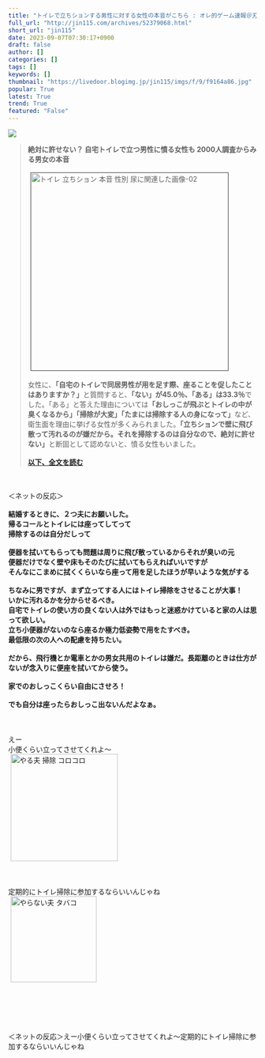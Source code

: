 ```yaml
---
title: "トイレで立ちションする男性に対する女性の本音がこちら : オレ的ゲーム速報＠刃"
full_url: "http://jin115.com/archives/52379068.html"
short_url: "jin115"
date: 2023-09-07T07:30:17+0900
draft: false
author: []
categories: []
tags: []
keywords: []
thumbnail: "https://livedoor.blogimg.jp/jin115/imgs/f/9/f9164a86.jpg"
popular: True
latest: True
trend: True
featured: "False"
---
```


![](https://livedoor.blogimg.jp/jin115/imgs/f/9/f9164a86.jpg)

<div><a name="more"></a> <blockquote><b>絶対に許せない？ 自宅トイレで立つ男性に憤る女性も 2000人調査からみる男女の本音</b><br> <br> <img src="https://livedoor.blogimg.jp/jin115/imgs/2/6/26c202cf.png" width="400" border="1" hspace="5" class="pict" alt="トイレ 立ちション 本音 性別 尿に関連した画像-02"><br> <br> 女性に、<b>「自宅のトイレで同居男性が用を足す際、座ることを促したことはありますか？」</b>と質問すると、<b>「ない」が45.0％、「ある」は33.3％</b>でした。「ある」と答えた理由については<b>「おしっこが飛ぶとトイレの中が臭くなるから」「掃除が大変」「たまには掃除する人の身になって」</b>など、衛生面を理由に挙げる女性が多くみられました。<b>「立ちションで壁に飛び散って汚れるのが嫌だから。それを掃除するのは自分なので、絶対に許せない」</b>と断固として認めないと、憤る女性もいました。<br> <br> <a href="https://news.yahoo.co.jp/articles/62f2198eb8c993b10d8fcdd283e59e4951b7d580?page=1" target="_blank"><b>以下、全文を読む</b></a></blockquote><br> <br> ＜ネットの反応＞<br> <br> <b>結婚するときに、２つ夫にお願いした。<br> 帰るコールとトイレには座ってしてって<br> 掃除するのは自分だしって</b><br> <br> <b>便器を拭いてもらっても問題は周りに飛び散っているからそれが臭いの元<br> 便器だけでなく壁や床もそのたびに拭いてもらえればいいですが<br> そんなにこまめに拭くくらいなら座って用を足したほうが早いような気がする</b><br> <b><br> ちなみに男ですが、まず立ってする人にはトイレ掃除をさせることが大事！<br> いかに汚れるかを分からせるべき。<br> 自宅でトイレの使い方の良くない人は外ではもっと迷惑かけていると家の人は思って欲しい。<br> 立ち小便器がないのなら座るか極力低姿勢で用をたすべき。<br> 最低限の次の人への配慮を持ちたい。<br> </b><br> <b>だから、飛行機とか電車とかの男女共用のトイレは嫌だ。長距離のときは仕方がないが念入りに便座を拭いてから使う。</b><br> <br> <b>家でのおしっこくらい自由にさせろ！</b><br> <br> <b>でも自分は座ったらおしっこ出ないんだよなぁ。<br> </b><br> <br> <br> えー<br> 小便くらい立ってさせてくれよ〜<br> <img src="https://livedoor.blogimg.jp/jin115/imgs/d/3/d33a3a34.gif" alt="やる夫 掃除 コロコロ" width="217" border="0" hspace="5" class="pict"><br> <br> <br> <br> 定期的にトイレ掃除に参加するならいいんじゃね<br> <img src="https://livedoor.blogimg.jp/jin115/imgs/3/0/3038b1da.gif" alt="やらない夫 タバコ" width="174" border="0" hspace="5" class="pict"><br> <br> <br> <br> <br> <br> <p>＜ネットの反応＞えー小便くらい立ってさせてくれよ〜定期的にトイレ掃除に参加するならいいんじゃね</p></div>